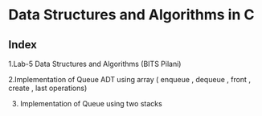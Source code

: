 # Data Structures and Algorithms in C 
Index
---------------------------------------
1.Lab-5 </t> Data Structures and Algorithms (BITS Pilani)

2.Implementation of Queue ADT using array ( enqueue , dequeue , front , create , last operations)

3. Implementation of Queue using two stacks 
